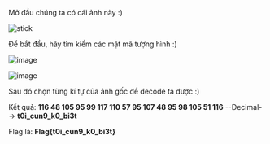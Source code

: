 Mở đầu chúng ta có cái ảnh này :) 

![stick](https://user-images.githubusercontent.com/72268643/149743293-15943365-b7ce-4d2a-964c-987c5c39fdfc.PNG)

Để bắt đầu, hãy tìm kiếm các mật mã tượng hình :)

![image](https://user-images.githubusercontent.com/72268643/149743607-8e744883-fc2b-4f2d-9b74-9c1dde50fa3c.png)

![image](https://user-images.githubusercontent.com/72268643/149743721-8a37750d-2ebe-49c4-b1b7-c515a6a3b5ec.png)

Sau đó chọn từng kí tự của ảnh gốc để decode ta được :) 

Kết quả: **116 48 105 95 99 117 110 57 95 107 48 95 98 105 51 116** --Decimal--> **t0i_cun9_k0_bi3t**

Flag là: **Flag{t0i_cun9_k0_bi3t}**

